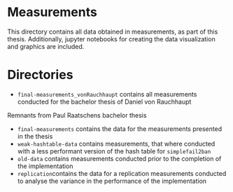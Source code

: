 # Measurements
This directory contains all data obtained in measurements, as part of this thesis.
Additionally, jupyter notebooks for creating the data visualization and graphics are included.


# Directories
-  `final-measurements_vonRauchhaupt` contains all measurements conducted for the bachelor thesis of Daniel von Rauchhaupt

Remnants from Paul Raatschens bachelor thesis
-  `final-measurements` contains the data for the measurements presented in the thesis
-  `weak-hashtable-data` contains measurements, that where conducted with a less performant version of the hash table for `simplefail2ban`
-  `old-data` contains measurements conducted prior to the completion of the implementation
-  `replication`contains the data for a replication measurements conducted to analyse the variance in the performance of the implementation 
